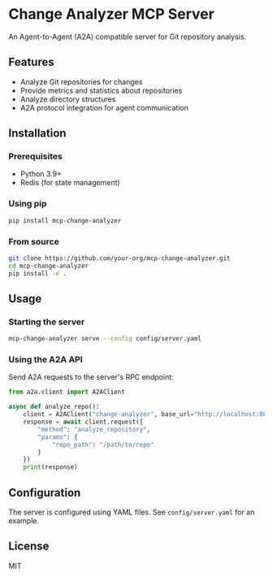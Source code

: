 # Change Analyzer MCP Server

An Agent-to-Agent (A2A) compatible server for Git repository analysis.

## Features

- Analyze Git repositories for changes
- Provide metrics and statistics about repositories
- Analyze directory structures
- A2A protocol integration for agent communication

## Installation

### Prerequisites

- Python 3.9+
- Redis (for state management)

### Using pip

```bash
pip install mcp-change-analyzer
```

### From source

```bash
git clone https://github.com/your-org/mcp-change-analyzer.git
cd mcp-change-analyzer
pip install -e .
```

## Usage

### Starting the server

```bash
mcp-change-analyzer serve --config config/server.yaml
```

### Using the A2A API

Send A2A requests to the server's RPC endpoint:

```python
from a2a.client import A2AClient

async def analyze_repo():
    client = A2AClient("change-analyzer", base_url="http://localhost:8081")
    response = await client.request({
        "method": "analyze_repository",
        "params": {
            "repo_path": "/path/to/repo"
        }
    })
    print(response)
```

## Configuration

The server is configured using YAML files. See `config/server.yaml` for an example.

## License

MIT
